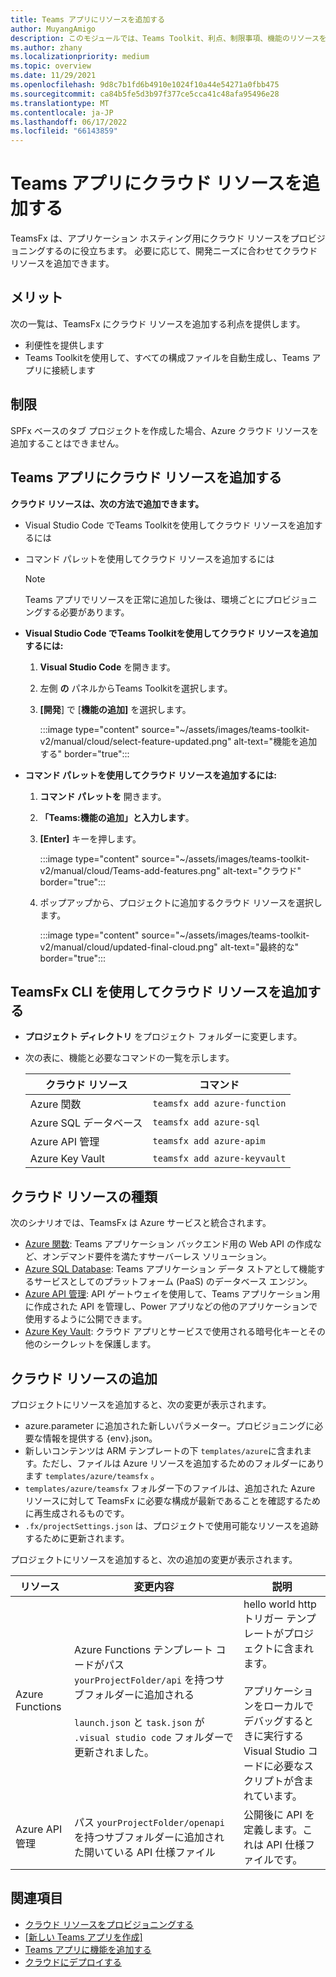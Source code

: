 ```yaml
---
title: Teams アプリにリソースを追加する
author: MuyangAmigo
description: このモジュールでは、Teams Toolkit、利点、制限事項、機能のリソースを追加する方法について説明します
ms.author: zhany
ms.localizationpriority: medium
ms.topic: overview
ms.date: 11/29/2021
ms.openlocfilehash: 9d8c7b1fd6b4910e1024f10a44e54271a0fbb475
ms.sourcegitcommit: ca84b5fe5d3b97f377ce5cca41c48afa95496e28
ms.translationtype: MT
ms.contentlocale: ja-JP
ms.lasthandoff: 06/17/2022
ms.locfileid: "66143859"
---
```

# <a name="add-cloud-resources-to-teams-app"></a>Teams アプリにクラウド リソースを追加する

TeamsFx は、アプリケーション ホスティング用にクラウド リソースをプロビジョニングするのに役立ちます。 必要に応じて、開発ニーズに合わせてクラウド リソースを追加できます。

## <a name="advantages"></a>メリット

次の一覧は、TeamsFx にクラウド リソースを追加する利点を提供します。

* 利便性を提供します
* Teams Toolkitを使用して、すべての構成ファイルを自動生成し、Teams アプリに接続します

## <a name="limitation"></a>制限

SPFx ベースのタブ プロジェクトを作成した場合、Azure クラウド リソースを追加することはできません。

## <a name="add-cloud-resources"></a>Teams アプリにクラウド リソースを追加する

**クラウド リソースは、次の方法で追加できます。**

* Visual Studio Code でTeams Toolkitを使用してクラウド リソースを追加するには
* コマンド パレットを使用してクラウド リソースを追加するには

  > [!NOTE]
  > Teams アプリでリソースを正常に追加した後は、環境ごとにプロビジョニングする必要があります。
  
* **Visual Studio Code でTeams Toolkitを使用してクラウド リソースを追加するには:**

   1. **Visual Studio Code** を開きます。
   1. 左側 **の** パネルからTeams Toolkitを選択します。
   1. **[開発**] で [**機能の追加]** を選択します。

        :::image type="content" source="~/assets/images/teams-toolkit-v2/manual/cloud/select-feature-updated.png" alt-text="機能を追加する" border="true":::

* **コマンド パレットを使用してクラウド リソースを追加するには:**

   1. **コマンド パレットを** 開きます。
   1. **「Teams:機能の追加」と入力します**。
   1. **[Enter]** キーを押します。

        :::image type="content" source="~/assets/images/teams-toolkit-v2/manual/cloud/Teams-add-features.png" alt-text="クラウド" border="true":::

   1. ポップアップから、プロジェクトに追加するクラウド リソースを選択します。

        :::image type="content" source="~/assets/images/teams-toolkit-v2/manual/cloud/updated-final-cloud.png" alt-text="最終的な" border="true":::

## <a name="add-cloud-resources-using-teamsfx-cli"></a>TeamsFx CLI を使用してクラウド リソースを追加する

* **プロジェクト ディレクトリ** をプロジェクト フォルダーに変更します。
* 次の表に、機能と必要なコマンドの一覧を示します。

  |クラウド リソース|コマンド|
  |---------------|----------|
  | Azure 関数|`teamsfx add azure-function`|
  | Azure SQL データベース|`teamsfx add azure-sql`|
  | Azure API 管理|`teamsfx add azure-apim`|
  | Azure Key Vault|`teamsfx add azure-keyvault`|

## <a name="types-of-cloud-resources"></a>クラウド リソースの種類

次のシナリオでは、TeamsFx は Azure サービスと統合されます。

- [Azure 関数](/azure/azure-functions/functions-overview): Teams アプリケーション バックエンド用の Web API の作成など、オンデマンド要件を満たすサーバーレス ソリューション。
- [Azure SQL Database](/azure/azure-sql/database/sql-database-paas-overview): Teams アプリケーション データ ストアとして機能するサービスとしてのプラットフォーム (PaaS) のデータベース エンジン。
- [Azure API 管理](deploy.md): API ゲートウェイを使用して、Teams アプリケーション用に作成された API を管理し、Power アプリなどの他のアプリケーションで使用するように公開できます。
- [Azure Key Vault](/azure/key-vault/general/overview): クラウド アプリとサービスで使用される暗号化キーとその他のシークレットを保護します。

## <a name="add-cloud-resources"></a>クラウド リソースの追加

プロジェクトにリソースを追加すると、次の変更が表示されます。

- azure.parameter に追加された新しいパラメーター。プロビジョニングに必要な情報を提供する {env}.json。
- 新しいコンテンツは ARM テンプレートの下 `templates/azure`に含まれます。ただし、ファイルは Azure リソースを追加するためのフォルダーにあります `templates/azure/teamsfx` 。
- `templates/azure/teamsfx` フォルダー下のファイルは、追加された Azure リソースに対して TeamsFx に必要な構成が最新であることを確認するために再生成されるものです。
- `.fx/projectSettings.json` は、プロジェクトで使用可能なリソースを追跡するために更新されます。

プロジェクトにリソースを追加すると、次の追加の変更が表示されます。

|リソース|変更内容|説明|
|---------------|---------------|-----------------------------|
|Azure Functions|Azure Functions テンプレート コードがパス `yourProjectFolder/api` を持つサブフォルダーに追加される</br></br>`launch.json` と `task.json` が `.visual studio code` フォルダーで更新されました。| hello world http トリガー テンプレートがプロジェクトに含まれます。</br></br> アプリケーションをローカルでデバッグするときに実行する Visual Studio コードに必要なスクリプトが含まれています。|
|Azure API 管理|パス `yourProjectFolder/openapi` を持つサブフォルダーに追加された開いている API 仕様ファイル|公開後に API を定義します。これは API 仕様ファイルです。|

## <a name="see-also"></a>関連項目

* [クラウド リソースをプロビジョニングする](provision.md)
* [[新しい Teams アプリを作成]](create-new-project.md)
* [Teams アプリに機能を追加する](add-capability.md)
* [クラウドにデプロイする](deploy.md)